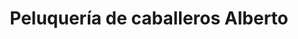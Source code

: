 ---
title: "Peluquería de caballeros Alberto"
url: /almendralejo/peluqueria-de-caballeros-alberto/
shop: Friseur
---